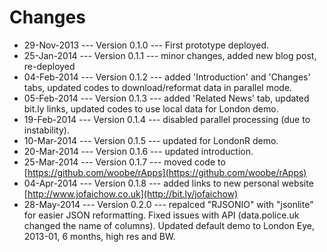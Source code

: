 Changes
========================================================

* 29-Nov-2013 --- Version 0.1.0 --- First prototype deployed.
* 25-Jan-2014 --- Version 0.1.1 --- minor changes, added new blog post, re-deployed
* 04-Feb-2014 --- Version 0.1.2 --- added 'Introduction' and 'Changes' tabs, updated codes to download/reformat data in parallel mode.
* 05-Feb-2014 --- Version 0.1.3 --- added 'Related News' tab, updated bit.ly links, updated codes to use local data for London demo.
* 19-Feb-2014 --- Version 0.1.4 --- disabled parallel processing (due to instability).
* 10-Mar-2014 --- Version 0.1.5 --- updated for LondonR demo.
* 20-Mar-2014 --- Version 0.1.6 --- updated introduction.
* 25-Mar-2014 --- Version 0.1.7 --- moved code to [https://github.com/woobe/rApps](https://github.com/woobe/rApps)
* 04-Apr-2014 --- Version 0.1.8 --- added links to new personal website [http://www.jofaichow.co.uk](http://bit.ly/jofaichow)
* 28-May-2014 --- Version 0.2.0 --- repalced "RJSONIO" with "jsonlite" for easier JSON reformatting. Fixed issues with API (data.police.uk changed the name of columns). Updated default demo to London Eye, 2013-01, 6 months, high res and BW.
